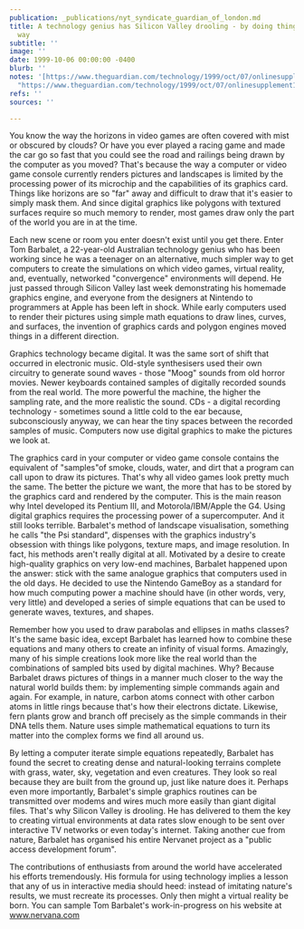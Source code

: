 ```yaml
---
publication: _publications/nyt_syndicate_guardian_of_london.md
title: A technology genius has Silicon Valley drooling - by doing things the natural
  way
subtitle: ''
image: ''
date: 1999-10-06 00:00:00 -0400
blurb: ''
notes: '[https://www.theguardian.com/technology/1999/oct/07/onlinesupplement17](https://www.theguardian.com/technology/1999/oct/07/onlinesupplement17
  "https://www.theguardian.com/technology/1999/oct/07/onlinesupplement17")'
refs: ''
sources: ''

---
```

You know the way the horizons in video games are often covered with mist or obscured by clouds? Or have you ever played a racing game and made the car go so fast that you could see the road and railings being drawn by the computer as you moved? That's because the way a computer or video game console currently renders pictures and landscapes is limited by the processing power of its microchip and the capabilities of its graphics card. Things like horizons are so "far" away and difficult to draw that it's easier to simply mask them. And since digital graphics like polygons with textured surfaces require so much memory to render, most games draw only the part of the world you are in at the time.

Each new scene or room you enter doesn't exist until you get there. Enter Tom Barbalet, a 22-year-old Australian technology genius who has been working since he was a teenager on an alternative, much simpler way to get computers to create the simulations on which video games, virtual reality, and, eventually, networked "convergence" environments will depend. He just passed through Silicon Valley last week demonstrating his homemade graphics engine, and everyone from the designers at Nintendo to programmers at Apple has been left in shock. While early computers used to render their pictures using simple math equations to draw lines, curves, and surfaces, the invention of graphics cards and polygon engines moved things in a different direction.

Graphics technology became digital. It was the same sort of shift that occurred in electronic music. Old-style synthesisers used their own circuitry to generate sound waves - those "Moog" sounds from old horror movies. Newer keyboards contained samples of digitally recorded sounds from the real world. The more powerful the machine, the higher the sampling rate, and the more realistic the sound. CDs - a digital recording technology - sometimes sound a little cold to the ear because, subconsciously anyway, we can hear the tiny spaces between the recorded samples of music. Computers now use digital graphics to make the pictures we look at.

The graphics card in your computer or video game console contains the equivalent of "samples"of smoke, clouds, water, and dirt that a program can call upon to draw its pictures. That's why all video games look pretty much the same. The better the picture we want, the more that has to be stored by the graphics card and rendered by the computer. This is the main reason why Intel developed its Pentium III, and Motorola/IBM/Apple the G4. Using digital graphics requires the processing power of a supercomputer. And it still looks terrible. Barbalet's method of landscape visualisation, something he calls "the Psi standard", dispenses with the graphics industry's obsession with things like polygons, texture maps, and image resolution. In fact, his methods aren't really digital at all. Motivated by a desire to create high-quality graphics on very low-end machines, Barbalet happened upon the answer: stick with the same analogue graphics that computers used in the old days. He decided to use the Nintendo GameBoy as a standard for how much computing power a machine should have (in other words, very, very little) and developed a series of simple equations that can be used to generate waves, textures, and shapes.

Remember how you used to draw parabolas and ellipses in maths classes? It's the same basic idea, except Barbalet has learned how to combine these equations and many others to create an infinity of visual forms. Amazingly, many of his simple creations look more like the real world than the combinations of sampled bits used by digital machines. Why? Because Barbalet draws pictures of things in a manner much closer to the way the natural world builds them: by implementing simple commands again and again. For example, in nature, carbon atoms connect with other carbon atoms in little rings because that's how their electrons dictate. Likewise, fern plants grow and branch off precisely as the simple commands in their DNA tells them. Nature uses simple mathematical equations to turn its matter into the complex forms we find all around us.

By letting a computer iterate simple equations repeatedly, Barbalet has found the secret to creating dense and natural-looking terrains complete with grass, water, sky, vegetation and even creatures. They look so real because they are built from the ground up, just like nature does it. Perhaps even more importantly, Barbalet's simple graphics routines can be transmitted over modems and wires much more easily than giant digital files. That's why Silicon Valley is drooling. He has delivered to them the key to creating virtual environments at data rates slow enough to be sent over interactive TV networks or even today's internet. Taking another cue from nature, Barbalet has organised his entire Nervanet project as a "public access development forum".

The contributions of enthusiasts from around the world have accelerated his efforts tremendously. His formula for using technology implies a lesson that any of us in interactive media should heed: instead of imitating nature's results, we must recreate its processes. Only then might a virtual reality be born. You can sample Tom Barbalet's work-in-progress on his website at www.nervana.com